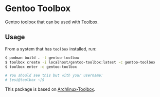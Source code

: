# Gentoo Toolbox

Gentoo toolbox that can be used with [Toolbox](https://github.com/containers/toolbox).

## Usage

From a system that has `toolbox` installed, run:

```bash
$ podman build . -t gentoo-toolbox
$ toolbox create -i localhost/gentoo-toolbox:latest -c gentoo-toolbox
$ toolbox enter -c gentoo-toolbox

# You should see this but with your username:
# [esi@toolbox ~]$
```

This package is based on [Archlinux-Toolbox](https://github.com/palazzem/archlinux-toolbox).
